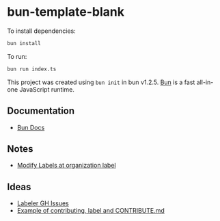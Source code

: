 # bun-template-blank

To install dependencies:

```bash
bun install
```

To run:

```bash
bun run index.ts
```

This project was created using `bun init` in bun v1.2.5. [Bun](https://bun.sh) is a fast all-in-one JavaScript runtime.

## Documentation

- [Bun Docs](https://bun.sh/docs)

## Notes
- [Modify Labels at organization label](https://docs.github.com/en/organizations/managing-organization-settings/managing-default-labels-for-repositories-in-your-organization)

## Ideas
- [Labeler GH Issues](https://github.com/actions/labeler)
- [Example of contributing, label and CONTRIBUTE.md](https://github.com/github/docs/contribute)